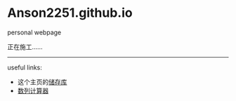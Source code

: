 # Anson2251.github.io
personal webpage

正在施工……

---

useful links: 

- 这个主页的[储存库](https://github.com/Anson2251/Anson2251.github.io)
- [数列计算器](https://anson2251.github.io/sequence/)
